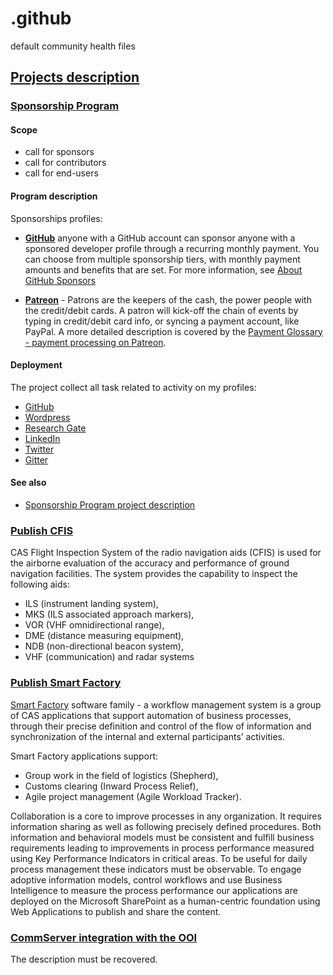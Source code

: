 # .github

default community health files

## [Projects description](https://github.com/mpostol?tab=projects)

### [Sponsorship Program](https://github.com/users/mpostol/projects/4)

#### Scope

- call for sponsors
- call for contributors
- call for end-users

#### Program description

Sponsorships profiles:

- [**GitHub**](https://github.com/sponsors/mpostol) anyone with a GitHub account can sponsor anyone with a sponsored developer profile through a recurring monthly payment. You can choose from multiple sponsorship tiers, with monthly payment amounts and benefits that are set. For more information, see [About GitHub Sponsors](https://help.github.com/en/github/supporting-the-open-source-community-with-github-sponsors/about-github-sponsors)

- [**Patreon**](https://www.patreon.com/mpostol) - Patrons are the keepers of the cash, the power people with the credit/debit cards. A patron will kick-off the chain of events by typing in credit/debit card info, or syncing a payment account, like PayPal. A more detailed description is covered by the [Payment Glossary - payment processing on Patreon](https://support.patreon.com/hc/en-us/articles/360024774831-Payment-Glossary-payment-processing-on-Patreon).

#### Deployment

The project collect all task related to activity on my profiles:

- [GitHub](https://github.com/mpostol)
- [Wordpress](https://mpostol.wordpress.com)
- [Research Gate](https://www.researchgate.net/profile/Mariusz_Postol)
- [LinkedIn](https://www.linkedin.com/in/mpostol)
- [Twitter](https://twitter.com/mpostol)
- [Gitter](https://gitter.im/mpostol/OPC-UA-OOI)

#### See also

- [Sponsorship Program project description](https://github.commsvr.com/AboutPartnershipProgram.md.html)

### [Publish CFIS](https://github.com/users/mpostol/projects/3)

CAS Flight Inspection System of the radio navigation aids (CFIS) is used for the airborne evaluation of the accuracy and performance of ground navigation facilities. The system provides the capability to inspect the following aids:

- ILS (instrument landing system),
- MKS (ILS associated approach markers),
- VOR (VHF omnidirectional range),
- DME (distance measuring equipment),
- NDB (non-directional beacon system),
- VHF (communication) and radar systems

### [Publish Smart Factory](https://github.com/users/mpostol/projects/2)

[Smart Factory](http://www.cas.eu/Products/SmartFactory.aspx) software family - a workflow management system is a group of CAS applications that support automation of business processes, through their precise definition and control of the flow of information and synchronization of the internal and external participants’ activities.

Smart Factory applications support:

- Group work in the field of logistics (Shepherd),
- Customs clearing (Inward Process Relief),
- Agile project management (Agile Workload Tracker).

Collaboration is a core to improve processes in any organization. It requires information sharing as well as following precisely defined procedures. Both information and behavioral models must be consistent and fulfill business requirements leading to improvements in process performance measured using Key Performance Indicators in critical areas. To be useful for daily process management these indicators must be observable. To engage adoptive information models, control workflows and use Business Intelligence to measure the process performance our applications are deployed on the Microsoft SharePoint as a human-centric foundation using Web Applications to publish and share the content.

### [CommServer integration with the OOI](https://github.com/users/mpostol/projects/1)

The description must be recovered.
